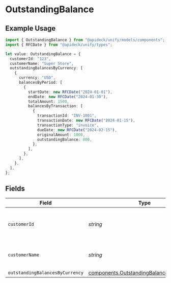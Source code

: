 # OutstandingBalance

## Example Usage

```typescript
import { OutstandingBalance } from "@apideck/unify/models/components";
import { RFCDate } from "@apideck/unify/types";

let value: OutstandingBalance = {
  customerId: "123",
  customerName: "Super Store",
  outstandingBalancesByCurrency: [
    {
      currency: "USD",
      balancesByPeriod: [
        {
          startDate: new RFCDate("2024-01-01"),
          endDate: new RFCDate("2024-01-30"),
          totalAmount: 1500,
          balancesByTransaction: [
            {
              transactionId: "INV-1001",
              transactionDate: new RFCDate("2024-01-15"),
              transactionType: "invoice",
              dueDate: new RFCDate("2024-02-15"),
              originalAmount: 1000,
              outstandingBalance: 800,
            },
          ],
        },
      ],
    },
  ],
};
```

## Fields

| Field                                                                                                | Type                                                                                                 | Required                                                                                             | Description                                                                                          | Example                                                                                              |
| ---------------------------------------------------------------------------------------------------- | ---------------------------------------------------------------------------------------------------- | ---------------------------------------------------------------------------------------------------- | ---------------------------------------------------------------------------------------------------- | ---------------------------------------------------------------------------------------------------- |
| `customerId`                                                                                         | *string*                                                                                             | :heavy_minus_sign:                                                                                   | Unique identifier for the customer or supplier.                                                      | 123                                                                                                  |
| `customerName`                                                                                       | *string*                                                                                             | :heavy_minus_sign:                                                                                   | Full name of the customer or supplier.                                                               | Super Store                                                                                          |
| `outstandingBalancesByCurrency`                                                                      | [components.OutstandingBalanceByCurrency](../../models/components/outstandingbalancebycurrency.md)[] | :heavy_minus_sign:                                                                                   | N/A                                                                                                  |                                                                                                      |